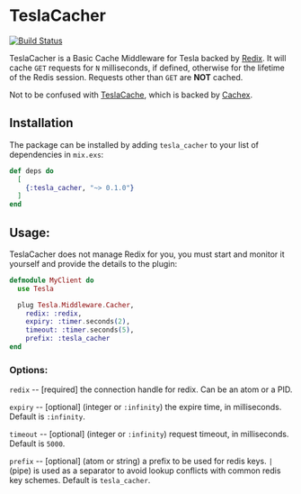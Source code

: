 # TeslaCacher

[![Build Status](https://travis-ci.org/OldhamMade/TeslaCacher.svg?branch=main)][travis]

TeslaCacher is a Basic Cache Middleware for Tesla backed by
[Redix][Redix]. It will cache `GET` requests for `N` milliseconds, if
defined, otherwise for the lifetime of the Redis session. Requests
other than `GET` are **NOT** cached.

Not to be confused with [TeslaCache][Teslacache], which is backed by
[Cachex][Cachex].

## Installation

The package can be installed by adding `tesla_cacher` to your list of
dependencies in `mix.exs`:

```elixir
def deps do
  [
    {:tesla_cacher, "~> 0.1.0"}
  ]
end
```

## Usage:

TeslaCacher does not manage Redix for you, you must start and monitor
it yourself and provide the details to the plugin:

```elixir
defmodule MyClient do
  use Tesla

  plug Tesla.Middleware.Cacher,
    redix: :redix,
    expiry: :timer.seconds(2),
    timeout: :timer.seconds(5),
    prefix: :tesla_cacher
end
```

### Options:

`redix` -- [required] the connection handle for redix. Can be an
atom or a PID.

`expiry` -- [optional] (integer or `:infinity`) the expire time, in
milliseconds. Default is `:infinity`.

`timeout` -- [optional] (integer or `:infinity`) request timeout, in
milliseconds. Default is `5000`.

`prefix` -- [optional] (atom or string) a prefix to be used for redis
keys. `|` (pipe) is used as a separator to avoid lookup conflicts with
common redis key schemes. Default is `tesla_cacher`.



[Redix]: https://hex.pm/packages/redix
[Teslacache]: https://hex.pm/packages/tesla_cache
[Cachex]: https://hex.pm/packages/cachex
[travis]: https://travis-ci.org/OldhamMade/TeslaCacher
